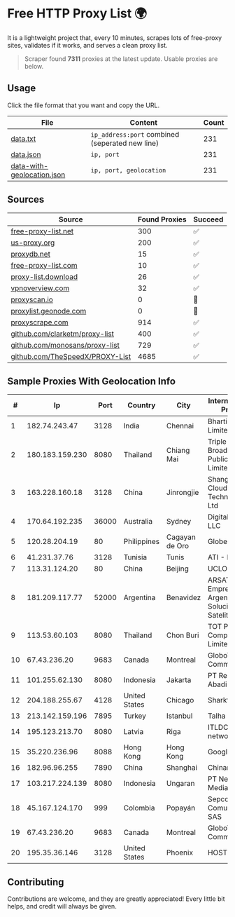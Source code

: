 
# Free HTTP Proxy List 🌍

It is a lightweight project that, every 10 minutes, scrapes lots of free-proxy sites, validates if it works, and serves a clean proxy list.


> Scraper found **7311** proxies at the latest update. Usable proxies are below.

## Usage

Click the file format that you want and copy the URL.


|File|Content|Count|
|----|-------|-----|
|[data.txt](https://raw.githubusercontent.com/themiralay/Proxy-List-World/master/data.txt)|`ip_address:port` combined (seperated new line)|231|
|[data.json](https://raw.githubusercontent.com/themiralay/Proxy-List-World/master/data.json)|`ip, port`|231|
|[data-with-geolocation.json](https://raw.githubusercontent.com/themiralay/Proxy-List-World/master/data-with-geolocation.json)|`ip, port, geolocation`|231|

## Sources

|Source|Found Proxies|Succeed|
|------|-------------|-------|
|[free-proxy-list.net](https://free-proxy-list.net)|300|✅|
|[us-proxy.org](https://www.us-proxy.org)|200|✅|
|[proxydb.net](http://proxydb.net)|15|✅|
|[free-proxy-list.com](https://free-proxy-list.com/?page=&port=&type%5B%5D=http&type%5B%5D=https&up_time=0&search=Search)|10|✅|
|[proxy-list.download](https://www.proxy-list.download/HTTP)|26|✅|
|[vpnoverview.com](https://vpnoverview.com/privacy/anonymous-browsing/free-proxy-servers)|32|✅|
|[proxyscan.io](https://www.proxyscan.io)|0|🚫|
|[proxylist.geonode.com](https://proxylist.geonode.com/api/proxy-list?limit=300&page=1&sort_by=lastChecked&sort_type=desc&protocols=http,https)|0|🚫|
|[proxyscrape.com](https://api.proxyscrape.com/v2/?request=displayproxies&protocol=http&timeout=10000&country=all&ssl=all&anonymity=all)|914|✅|
|[github.com/clarketm/proxy-list](https://raw.githubusercontent.com/clarketm/proxy-list/master/proxy-list-raw.txt)|400|✅|
|[github.com/monosans/proxy-list](https://raw.githubusercontent.com/monosans/proxy-list/main/proxies/http.txt)|729|✅|
|[github.com/TheSpeedX/PROXY-List](https://raw.githubusercontent.com/TheSpeedX/PROXY-List/master/http.txt)|4685|✅|


## Sample Proxies With Geolocation Info

|#|Ip|Port|Country|City|Internet Service Provider|
|-|--|----|-------|----|-------------------------|
|1|182.74.243.47|3128|India|Chennai|Bharti Airtel Limited|
|2|180.183.159.230|8080|Thailand|Chiang Mai|Triple T Broadband Public Company Limited|
|3|163.228.160.18|3128|China|Jinrongjie|Shanghai Blue Cloud Technology Co., Ltd|
|4|170.64.192.235|36000|Australia|Sydney|DigitalOcean, LLC|
|5|120.28.204.19|80|Philippines|Cagayan de Oro|Globe Telecom|
|6|41.231.37.76|3128|Tunisia|Tunis|ATI - ISP|
|7|113.31.124.20|80|China|Beijing|UCLOUD|
|8|181.209.117.77|52000|Argentina|Benavidez|ARSAT - Empresa Argentina de Soluciones Satelitales S.A|
|9|113.53.60.103|8080|Thailand|Chon Buri|TOT Public Company Limited|
|10|67.43.236.20|9683|Canada|Montreal|GloboTech Communications|
|11|101.255.62.130|8080|Indonesia|Jakarta|PT Remala Abadi|
|12|204.188.255.67|4128|United States|Chicago|Sharktech|
|13|213.142.159.196|7895|Turkey|Istanbul|Talha Bogaz|
|14|195.123.213.70|8080|Latvia|Riga|ITLDC Latvia network|
|15|35.220.236.96|8088|Hong Kong|Hong Kong|Google LLC|
|16|182.96.96.255|7890|China|Shanghai|Chinanet|
|17|103.217.224.139|8080|Indonesia|Ungaran|PT Nesta Indo Media|
|18|45.167.124.170|999|Colombia|Popayán|Sepcom Comunicaciones SAS|
|19|67.43.236.20|9683|Canada|Montreal|GloboTech Communications|
|20|195.35.36.146|3128|United States|Phoenix|HOSTINGER US|



## Contributing

Contributions are welcome, and they are greatly appreciated! Every
little bit helps, and credit will always be given.

